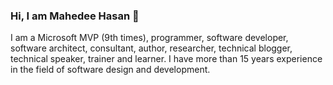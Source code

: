 ### Hi, I am Mahedee Hasan 👋
I am a Microsoft MVP (9th times), programmer, software developer, software architect, consultant, author, researcher, technical blogger, technical speaker, trainer and learner. I have more than 15 years experience in the field of software design and development.
<!--
**mahedee/mahedee** is a ✨ _special_ ✨ repository because its `README.md` (this file) appears on your GitHub profile.

Here are some ideas to get you started:

- 🔭 I’m currently working on ...
- 🌱 I’m currently learning ...
- 👯 I’m looking to collaborate on ...
- 🤔 I’m looking for help with ...
- 💬 Ask me about ...
- 📫 How to reach me: ...
- 😄 Pronouns: ...
- ⚡ Fun fact: ...
-->
